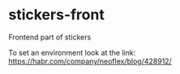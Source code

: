 # stickers-front
Frontend part of stickers

To set an environment look at the link: https://habr.com/company/neoflex/blog/428912/
